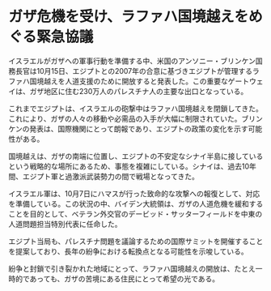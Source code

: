 # ガザ危機を受け、ラファハ国境越えをめぐる緊急協議

イスラエルがガザへの軍事行動を準備する中、米国のアンソニー・ブリンケン国務長官は10月15日、エジプトとの2007年の合意に基づきエジプトが管理するラファハ国境越えを人道支援のために開放すると発表した。この重要なゲートウェイは、ガザ地区に住む230万人のパレスチナ人の主要な出口となっている。

これまでエジプトは、イスラエルの砲撃中はラファハ国境越えを閉鎖してきた。これにより、ガザの人々の移動や必需品の入手が大幅に制限されていた。ブリンケンの発表は、国際機関にとって朗報であり、エジプトの政策の変化を示す可能性がある。

国境越えは、ガザの南端に位置し、エジプトの不安定なシナイ半島に接しているという戦略的な場所にあるため、事態を複雑にしている。シナイは、過去10年間、エジプト軍と過激派武装勢力の間で戦場となってきた。

イスラエル軍は、10月7日にハマスが行った致命的な攻撃への報復として、対応を準備している。この状況の中、バイデン大統領は、ガザの人道危機を緩和することを目的として、ベテラン外交官のデービッド・サッターフィールドを中東の人道問題担当特別代表に任命した。

エジプト当局も、パレスチナ問題を議論するための国際サミットを開催することを提案しており、長年の紛争における転換点となる可能性を示唆している。

紛争と封鎖で引き裂かれた地域にとって、ラファハ国境越えの開放は、たとえ一時的であっても、ガザの苦境にある住民にとって希望の光である。
